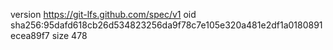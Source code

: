 version https://git-lfs.github.com/spec/v1
oid sha256:95dafd618cb26d534823256da9f78c7e105e320a481e2df1a0180891ecea89f7
size 478
